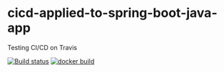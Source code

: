 # cicd-applied-to-spring-boot-java-app
Testing CI/CD on Travis

[![Build status](https://api.travis-ci.com/rkmaury007/cicd-applied-to-spring-boot-java-app.svg)](https://api.travis-ci.com/rkmaury007/cicd-applied-to-spring-boot-java-app)
[![docker build](https://img.shields.io/docker/cloud/build/rkmaury007/cicd-applied-to-spring-boot-java-app)](https://cloud.docker.com/u/fanjups/repository/docker/rkmaury007/cicd-applied-to-spring-boot-java-app)
